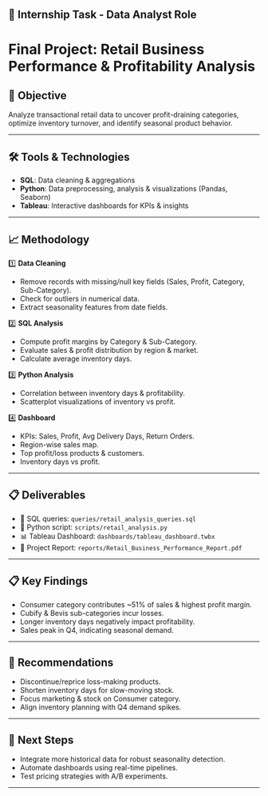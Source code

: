 ## 📌 Internship Task - Data Analyst Role

# Final Project: Retail Business Performance & Profitability Analysis

## 🎯 Objective 
Analyze transactional retail data to uncover profit-draining categories, optimize inventory turnover, and identify seasonal product behavior.

---

## 🛠️ Tools & Technologies
- **SQL**: Data cleaning & aggregations
- **Python**: Data preprocessing, analysis & visualizations (Pandas, Seaborn)
- **Tableau**: Interactive dashboards for KPIs & insights

---

## 📈 Methodology
1️⃣ **Data Cleaning**
- Remove records with missing/null key fields (Sales, Profit, Category, Sub-Category).
- Check for outliers in numerical data.
- Extract seasonality features from date fields.

2️⃣ **SQL Analysis**
- Compute profit margins by Category & Sub-Category.
- Evaluate sales & profit distribution by region & market.
- Calculate average inventory days.

3️⃣ **Python Analysis**
- Correlation between inventory days & profitability.
- Scatterplot visualizations of inventory vs profit.

4️⃣ **Dashboard**
- KPIs: Sales, Profit, Avg Delivery Days, Return Orders.
- Region-wise sales map.
- Top profit/loss products & customers.
- Inventory days vs profit.

---

## 📋 Deliverables
- 📄 SQL queries: `queries/retail_analysis_queries.sql`
- 🐍 Python script: `scripts/retail_analysis.py`
- 📊 Tableau Dashboard: `dashboards/tableau_dashboard.twbx`
- 📄 Project Report: `reports/Retail_Business_Performance_Report.pdf`

---

## 📋 Key Findings
- Consumer category contributes ~51% of sales & highest profit margin.
- Cubify & Bevis sub-categories incur losses.
- Longer inventory days negatively impact profitability.
- Sales peak in Q4, indicating seasonal demand.

---

## 📌 Recommendations
- Discontinue/reprice loss-making products.
- Shorten inventory days for slow-moving stock.
- Focus marketing & stock on Consumer category.
- Align inventory planning with Q4 demand spikes.

---

## 🧪 Next Steps
- Integrate more historical data for robust seasonality detection.
- Automate dashboards using real-time pipelines.
- Test pricing strategies with A/B experiments.

---
